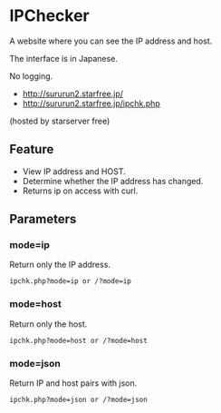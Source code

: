 # IPChecker

A website where you can see the IP address and host.

The interface is in Japanese.

No logging.

- http://sururun2.starfree.jp/
- http://sururun2.starfree.jp/ipchk.php

(hosted by starserver free)

## Feature
- View IP address and HOST.
- Determine whether the IP address has changed.
- Returns ip on access with curl.

## Parameters

### mode=ip

Return only the IP address.

``` ipchk.php?mode=ip or /?mode=ip ```

### mode=host

Return only the host.

``` ipchk.php?mode=host or /?mode=host ```

### mode=json

Return IP and host pairs with json.

``` ipchk.php?mode=json or /?mode=json ```
